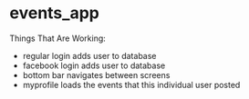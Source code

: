  # events_app

Things That Are Working: 

  - regular login adds user to database
  - facebook login adds user to database
  - bottom bar navigates between screens
  - myprofile loads the events that this individual user posted

